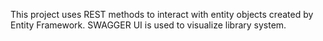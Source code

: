 This project uses REST methods to interact with entity objects created by Entity Framework.
SWAGGER UI is used to visualize library system.
